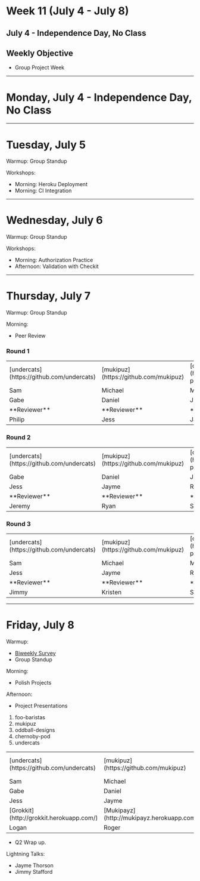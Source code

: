# Week 11 (July 4 - July 8)

## July 4 - Independence Day, No Class
## Weekly Objective

- Group Project Week

---


# Monday, July 4 - Independence Day, No Class

---

# Tuesday, July 5

Warmup: Group Standup

Workshops:
- Morning: Heroku  Deployment
- Morning: CI Integration

---

# Wednesday, July 6

Warmup: Group Standup

Workshops:
- Morning: Authorization Practice
- Afternoon: Validation with Checkit


---

# Thursday, July 7

Warmup: Group Standup

Morning:
- Peer Review


### Round 1
<table>
  <tr>
    <td>[undercats](https://github.com/undercats)</td>
    <td>[mukipuz](https://github.com/mukipuz)</td>
    <td>[chernobyl-pod](https://github.com/orgs/chernobyl-pod)</td>
    <td>[foo-baristas](https://github.com/foo-baristas)</td>
    <td>[oddball-designs](https://github.com/oddball-designs)</td>
  </tr>
  <tr>
    <td>Sam</td>
    <td>Michael</td>
    <td>Mike</td>
    <td>Jeremy</td>
    <td>Ryan</td>
  </tr>
  <tr>
    <td>Gabe</td>
    <td>Daniel</td>
    <td>Jimmy</td>
    <td>Kristen</td>
    <td>Stephanie</td>
  </tr>
  <tr>
    <td>**Reviewer**</td>
    <td>**Reviewer**</td>
    <td>**Reviewer**</td>
    <td>**Reviewer**</td>
    <td>**Reviewer**</td>
  </tr>
  <tr>
    <td>Philip</td>
    <td>Jess</td>
    <td>Jayme</td>
    <td>Roy</td>
    <td>Vy</td>
  </tr>
</table>

### Round 2

<table>
  <tr>
    <td>[undercats](https://github.com/undercats)</td>
    <td>[mukipuz](https://github.com/mukipuz)</td>
    <td>[chernobyl-pod](https://github.com/orgs/chernobyl-pod)</td>
    <td>[foo-baristas](https://github.com/foo-baristas)</td>
    <td>[oddball-designs](https://github.com/oddball-designs)</td>
  </tr>
  <tr>
    <td>Gabe</td>
    <td>Daniel</td>
    <td>Jimmy</td>
    <td>Kristen</td>
    <td>Stephanie</td>
  </tr>
  <tr>
    <td>Jess</td>
    <td>Jayme</td>
    <td>Roy</td>
    <td>Vy</td>
    <td>Philip</td>
  </tr>
  <tr>
    <td>**Reviewer**</td>
    <td>**Reviewer**</td>
    <td>**Reviewer**</td>
    <td>**Reviewer**</td>
    <td>**Reviewer**</td>
  </tr>
  <tr>
    <td>Jeremy</td>
    <td>Ryan</td>
    <td>Sam</td>
    <td>Michael</td>
    <td>Mike</td>
  </tr>
</table>


### Round 3
<table>
  <tr>
    <td>[undercats](https://github.com/undercats)</td>
    <td>[mukipuz](https://github.com/mukipuz)</td>
    <td>[chernobyl-pod](https://github.com/orgs/chernobyl-pod)</td>
    <td>[foo-baristas](https://github.com/foo-baristas)</td>
    <td>[oddball-designs](https://github.com/oddball-designs)</td>
  </tr>
  <tr>
    <td>Sam</td>
    <td>Michael</td>
    <td>Mike</td>
    <td>Jeremy</td>
    <td>Ryan</td>
  </tr>
  <tr>
    <td>Jess</td>
    <td>Jayme</td>
    <td>Roy</td>
    <td>Vy</td>
    <td>Philip</td>
  </tr>
  <tr>
    <td>**Reviewer**</td>
    <td>**Reviewer**</td>
    <td>**Reviewer**</td>
    <td>**Reviewer**</td>
    <td>**Reviewer**</td>
  </tr>
  <tr>
  <tr>
    <td>Jimmy</td>
    <td>Kristen</td>
    <td>Stephanie</td>
    <td>Gabe</td>
    <td>Daniel</td>
  </tr>
  </tr>
</table>

---

# Friday, July 8

Warmup:
- [Biweekly Survey](https://docs.google.com/forms/d/1XsnxPufkGL24Bnsa_8IxcyJT6-VudP4QC9VqbTbctAw/viewform?usp=send_form)
- Group Standup

Morning:
- Polish Projects

Afternoon:
- Project Presentations
 1. foo-baristas
 1. mukipuz
 1. oddball-designs
 1. chernoby-pod
 1. undercats


<table>
  <tr>
    <td>[undercats](https://github.com/undercats)</td>
    <td>[mukipuz](https://github.com/mukipuz)</td>
    <td>[chernobyl-pod](https://github.com/orgs/chernobyl-pod)</td>
    <td>[foo-baristas](https://github.com/foo-baristas)</td>
    <td>[oddball-designs](https://github.com/oddball-designs)</td>
  </tr>
  <tr>
    <td>Sam</td>
    <td>Michael</td>
    <td>Mike</td>
    <td>Jeremy</td>
    <td>Ryan</td>
  </tr>
  <tr>
    <td>Gabe</td>
    <td>Daniel</td>
    <td>Jimmy</td>
    <td>Kristen</td>
    <td>Stephanie</td>
  </tr>
  <tr>
    <td>Jess</td>
    <td>Jayme</td>
    <td>Roy</td>
    <td>Vy</td>
    <td>Philip</td>
  </tr>
  <tr>
    <td>[Grokkit](http://grokkit.herokuapp.com/)</td>
    <td>[Mukipayz](http://mukipayz.herokuapp.com/)</td>
    <td>[Shop Appetit](http://testing-travis.herokuapp.com/)</td>
    <td>[Ride Share](http://gschool-rideshare.herokuapp.com/index)</td>
    <td>[Habit@](http://habit-at.herokuapp.com/)</td>
  </tr>
  <tr>
    <td>Logan</td>
    <td>Roger</td>
    <td>Jordan</td>
    <td>Roger</td>
    <td>Jordan</td>
  </tr>
</table>

- Q2 Wrap up.

Lightning Talks:
- Jayme Thorson
- Jimmy Stafford
